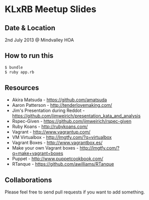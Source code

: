 KLxRB Meetup Slides
===================

Date & Location
---------------
2nd July 2013 @ Mindvalley HOA

How to run this
---------------
```bash
$ bundle
$ ruby app.rb
```

Resources
---------
- Akira Matsuda - https://github.com/amatsuda
- Aaron Patterson - http://tenderlovemaking.com/
- Jim's Presentation during Reddot - https://github.com/jimweirich/presentation_kata_and_analysis
- Rspec-Given - https://github.com/jimweirich/rspec-given
- Ruby Koans - http://rubykoans.com/
- Vagrant - http://www.vagrantup.com/
- VM Virtualbox - http://lmgtfy.com/?q=virtualbox
- Vagrant Boxes - http://www.vagrantbox.es/
- Make your own Vagrant boxes - http://lmgtfy.com/?q=make+vagrant+boxes
- Puppet - http://www.puppetcookbook.com/ 
- RTanque - https://github.com/awilliams/RTanque

Collaborations
--------------
Please feel free to send pull requests if you want to add something.

